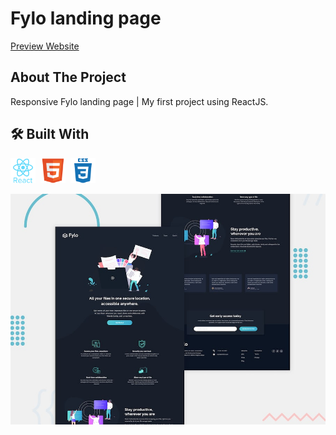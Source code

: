 # Fylo landing page
[Preview Website](https://justassab.github.io/fylo/)

## About The Project
Responsive Fylo landing page | My first project using ReactJS.

## :hammer_and_wrench: Built With
<div>
  <img src="https://github.com/devicons/devicon/blob/master/icons/react/react-original-wordmark.svg" title="React" alt="React" width="40" height="40"/>&nbsp;
  <img src="https://github.com/devicons/devicon/blob/master/icons/html5/html5-original.svg" title="HTML5" alt="HTML" width="40" height="40"/>&nbsp;
  <img src="https://github.com/devicons/devicon/blob/master/icons/css3/css3-plain-wordmark.svg"  title="CSS3" alt="CSS" width="40" height="40"/>&nbsp;
</div>

 ![Social Media Dashboard preview](src/assets/design/desktop-preview.jpg)
